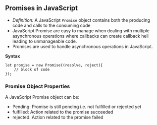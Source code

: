 ## Promises in JavaScript
- *Definition:* A JavaScript ```Promise``` object contains both the producing code and calls to the consuming code
- JavaScript Promise are easy to manage when dealing with multiple asynchronous operations where callbacks can create callback hell leading to unmanageable code.
- Promises are used to handle asynchronous operations in JavaScript.

**Syntax**
```
let promise = new Promise((resolve, reject){
    // block of code
});
```

### Promise Object Properties
A JavaScript Promise object can be:
- Pending: Promise is still pending i.e. not fulfilled or rejected yet
- fulfilled: Action related to the promise succeeded
- rejected: Action related to the promise failed